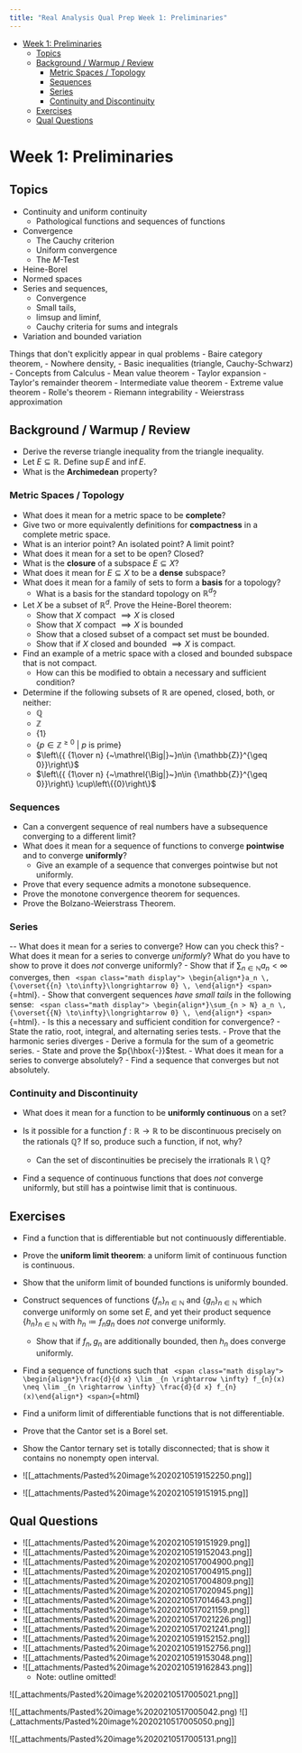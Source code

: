 ```yaml
---
title: "Real Analysis Qual Prep Week 1: Preliminaries"
---
```


-   [Week 1: Preliminaries](#week-1-preliminaries)
    -   [Topics](#topics)
    -   [Background / Warmup / Review](#background-warmup-review)
        -   [Metric Spaces / Topology](#metric-spaces-topology)
        -   [Sequences](#sequences)
        -   [Series](#series)
        -   [Continuity and Discontinuity](#continuity-and-discontinuity)
    -   [Exercises](#exercises)
    -   [Qual Questions](#qual-questions)














# Week 1: Preliminaries

## Topics

-   Continuity and uniform continuity
    -   Pathological functions and sequences of functions
-   Convergence
    -   The Cauchy criterion
    -   Uniform convergence
    -   The $M$-Test
-   Heine-Borel
-   Normed spaces
-   Series and sequences,
    -   Convergence
    -   Small tails,
    -   limsup and liminf,
    -   Cauchy criteria for sums and integrals
-   Variation and bounded variation

Things that don't explicitly appear in qual problems - Baire category theorem, - Nowhere density, - Basic inequalities (triangle, Cauchy-Schwarz) - Concepts from Calculus - Mean value theorem - Taylor expansion - Taylor's remainder theorem - Intermediate value theorem - Extreme value theorem - Rolle's theorem - Riemann integrability - Weierstrass approximation

## Background / Warmup / Review

-   Derive the reverse triangle inequality from the triangle inequality.
-   Let $E\subseteq {\mathbb{R}}$. Define $\sup E$ and $\inf E$.
-   What is the **Archimedean** property?

### Metric Spaces / Topology

-   What does it mean for a metric space to be **complete**?
-   Give two or more equivalently definitions for **compactness** in a complete metric space.
-   What is an interior point? An isolated point? A limit point?
-   What does it mean for a set to be open? Closed?
-   What is the **closure** of a subspace $E\subseteq X$?
-   What does it mean for $E\subseteq X$ to be a **dense** subspace?
-   What does it mean for a family of sets to form a **basis** for a topology?
    -   What is a basis for the standard topology on ${\mathbb{R}}^d$?
-   Let $X$ be a subset of ${\mathbb{R}}^d$. Prove the Heine-Borel theorem:
    -   Show that $X$ compact $\implies X$ is closed
    -   Show that $X$ compact $\implies X$ is bounded
    -   Show that a closed subset of a compact set must be bounded.
    -   Show that if $X$ closed and bounded $\implies X$ is compact.
-   Find an example of a metric space with a closed and bounded subspace that is not compact.
    -   How can this be modified to obtain a necessary and sufficient condition?
-   Determine if the following subsets of ${\mathbb{R}}$ are opened, closed, both, or neither:
    -   ${\mathbb{Q}}$
    -   ${\mathbb{Z}}$
    -   $\left\{{1}\right\}$
    -   $\left\{{p \in {\mathbb{Z}}^{\geq 0} {~\mathrel{\Big|}~}p\text{ is prime}}\right\}$
    -   $\left\{{ {1\over n} {~\mathrel{\Big|}~}n\in {\mathbb{Z}}^{\geq 0}}\right\}$
    -   $\left\{{ {1\over n} {~\mathrel{\Big|}~}n\in {\mathbb{Z}}^{\geq 0}}\right\} \cup\left\{{0}\right\}$

### Sequences

-   Can a convergent sequence of real numbers have a subsequence converging to a different limit?
-   What does it mean for a sequence of functions to converge **pointwise** and to converge **uniformly**?
    -   Give an example of a sequence that converges pointwise but not uniformly.
-   Prove that every sequence admits a monotone subsequence.
-   Prove the monotone convergence theorem for sequences.
-   Prove the Bolzano-Weierstrass Theorem.

### Series

-- What does it mean for a series to converge? How can you check this? - What does it mean for a series to converge *uniformly*? What do you have to show to prove it does *not* converge uniformly? - Show that if $\sum_{n\in {\mathbb{N}}} a_n < \infty$ converges, then `
<span class="math display">
\begin{align*}a_n \, {\overset{{n} \to\infty}\longrightarrow 0} \, \end{align*}
<span>`{=html}. - Show that convergent sequences *have small tails* in the following sense: `
<span class="math display">
\begin{align*}\sum_{n > N} a_n \, {\overset{{N} \to\infty}\longrightarrow 0} \, \end{align*}
<span>`{=html}. - Is this a necessary and sufficient condition for convergence? - State the ratio, root, integral, and alternating series tests. - Prove that the harmonic series diverges - Derive a formula for the sum of a geometric series. - State and prove the $p{\hbox{-}}$test. - What does it mean for a series to converge absolutely? - Find a sequence that converges but not absolutely.

### Continuity and Discontinuity

-   What does it mean for a function to be **uniformly continuous** on a set?

-   Is it possible for a function $f:{\mathbb{R}}\to {\mathbb{R}}$ to be discontinuous precisely on the rationals ${\mathbb{Q}}$? If so, produce such a function, if not, why?

    -   Can the set of discontinuities be precisely the irrationals ${\mathbb{R}}\setminus{\mathbb{Q}}$?

-   Find a sequence of continuous functions that does *not* converge uniformly, but still has a pointwise limit that is continuous.

## Exercises

-   Find a function that is differentiable but not continuously differentiable.

-   Prove the **uniform limit theorem**: a uniform limit of continuous function is continuous.

-   Show that the uniform limit of bounded functions is uniformly bounded.

-   Construct sequences of functions $\left\{{f_n}\right\}_{n\in {\mathbb{N}}}$ and $\left\{{g_n}\right\}_{n\in {\mathbb{N}}}$ which converge uniformly on some set $E$, and yet their product sequence $\left\{{h_n}\right\}_{n\in {\mathbb{N}}}$ with $h_n \coloneqq f_n g_n$ does *not* converge uniformly.

    -   Show that if $f_n, g_n$ are additionally bounded, then $h_n$ does converge uniformly.

-   Find a sequence of functions such that `
    <span class="math display">
    \begin{align*}\frac{d}{d x} \lim _{n \rightarrow \infty} f_{n}(x) \neq \lim _{n \rightarrow \infty} \frac{d}{d x} f_{n}(x)\end{align*}
    <span>`{=html}

-   Find a uniform limit of differentiable functions that is not differentiable.

-   Prove that the Cantor set is a Borel set.

-   Show the Cantor ternary set is totally disconnected; that is show it contains no nonempty open interval.

-   ![[_attachments/Pasted%20image%2020210519152250.png]]

-   ![[_attachments/Pasted%20image%2020210519151915.png]]

## Qual Questions

-   ![[_attachments/Pasted%20image%2020210519151929.png]]
-   ![[_attachments/Pasted%20image%2020210519152043.png]]
-   ![[_attachments/Pasted%20image%2020210517004900.png]]
-   ![[_attachments/Pasted%20image%2020210517004915.png]]
-   ![[_attachments/Pasted%20image%2020210517004809.png]]
-   ![[_attachments/Pasted%20image%2020210517020945.png]]
-   ![[_attachments/Pasted%20image%2020210517014643.png]]
-   ![[_attachments/Pasted%20image%2020210517021159.png]]
-   ![[_attachments/Pasted%20image%2020210517021226.png]]
-   ![[_attachments/Pasted%20image%2020210517021241.png]]
-   ![[_attachments/Pasted%20image%2020210519152152.png]]
-   ![[_attachments/Pasted%20image%2020210519152756.png]]
-   ![[_attachments/Pasted%20image%2020210519153048.png]]
-   ![[_attachments/Pasted%20image%2020210519162843.png]]
    -   Note: outline omitted!

![[_attachments/Pasted%20image%2020210517005021.png]]

![[_attachments/Pasted%20image%2020210517005042.png) ![](_attachments/Pasted%20image%2020210517005050.png]]

![[_attachments/Pasted%20image%2020210517005131.png]]
